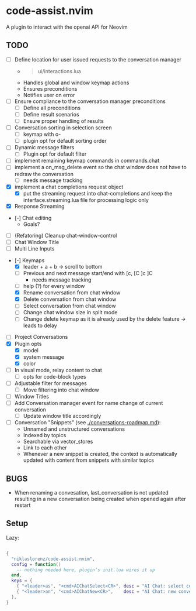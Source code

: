 # code-assist.nvim

A plugin to interact with the openai API for Neovim

## TODO

- [ ] Define location for user issued requests to the conversation manager
  - > ui/interactions.lua
  - Handles global and window keymap actions
  - Ensures preconditions
  - Notifies user on error
- [ ] Ensure compliance to the conversation manager preconditions
  - [ ] Define all preconditions
  - [ ] Define result scenarios
  - [ ] Ensure proper handling of results
- [ ] Conversation sorting in selection screen
  - [ ] keymap with o-<sort order key>
  - [ ] plugin opt for default sorting order
- [ ] Dynamic message filters
  - [ ] Plugin opt for default filter
- [ ] implement remaining keymap commands in commands.chat
- [ ] implement a on_msg_delete event so the chat window does not have to redraw the conversation
  - [ ] needs message tracking
- [x] implement a chat completions request object
  - [x] put the streaming request into chat-completions and keep the interface.streaming.lua file
        for processing logic only
- [x] Response Streaming
- [-] Chat editing
  - Goals?
- [ ] (Refatoring) Cleanup chat-window-control
- [ ] Chat Window Title
- [ ] Multi Line Inputs
- [-] Keymaps
  - [x] leader + a + b -> scroll to bottom
  - [ ] Previous and next message start/end with \[c, \[C \]c \]C
    - needs message tracking
  - [ ] help (?) for every window
  - [x] Rename conversation from chat window
  - [x] Delete conversation from chat window
  - [ ] Select conversation from chat window
  - [ ] Change chat window size in split mode
  - [ ] Change delete keymap as it is already used by the delete feature -> leads to delay
- [ ] Project Conversations
- [x] Plugin opts
  - [x] model
  - [x] system message
  - [x] color
- [ ] In visual mode, relay content to chat
  - [ ] opts for code-block types
- [ ] Adjustable filter for messages
  - [ ] Move filtering into chat window
- [ ] Window Titles
- [ ] Add Conversation manager event for name change of current conversation
  - [ ] Update window title accordingly
- [ ] Conversation "Snippets" (see [./conversations-roadmap.md](./conversations-roadmap.md)):
  - Unnamed and unstructured conversations
  - Indexed by topics
  - Searchable via vector_stores
  - Link to each other
  - Whenever a new snippet is created, the context is automatically updated with content
    from snippets with similar topics

## BUGS

- When renaming a convesation, last_conversation is not updated resulting in a new conversation being created when opened again after restart

## Setup

Lazy:

```lua

{
  "niklaslorenz/code-assist.nvim",
  config = function()
    -- nothing needed here, plugin’s init.lua wires it up
  end,
  keys = {
    { "<leader>as", "<cmd>AIChatSelect<CR>", desc = "AI Chat: select conversation" },
    { "<leader>an", "<cmd>AIChatNew<CR>",    desc = "AI Chat: new conversation" },
  },
}
```
